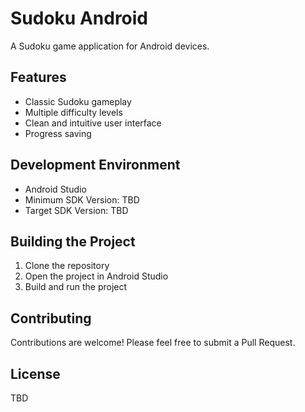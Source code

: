 # Sudoku Android

A Sudoku game application for Android devices.

## Features

- Classic Sudoku gameplay
- Multiple difficulty levels
- Clean and intuitive user interface
- Progress saving

## Development Environment

- Android Studio
- Minimum SDK Version: TBD
- Target SDK Version: TBD

## Building the Project

1. Clone the repository
2. Open the project in Android Studio
3. Build and run the project

## Contributing

Contributions are welcome! Please feel free to submit a Pull Request.

## License

TBD
